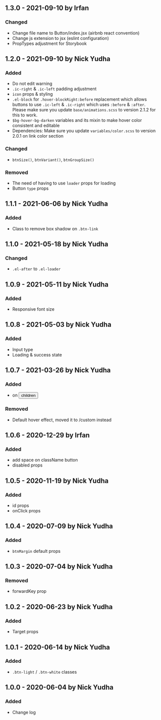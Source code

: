 ## 1.3.0 - 2021-09-10 by Irfan

### Changed

- Change file name to Button/index.jsx (airbnb react convention)
- Change js extension to jsx (eslint configuration)
- PropTypes adjustment for Storybook

## 1.2.0 - 2021-09-10 by Nick Yudha

### Added

- Do not edit warning
- `.ic-right` & `.ic-left` padding adjustment
- `icon` props & styling
- `.el-block` for `.hover-blockRight:before` replacement which allows buttons to use `.ic-left` & `.ic-right` which uses `:before` & `:after`. Please make sure you update `base/animations.scss` to version 2.1.2 for this to work.
- `$bg-hover-bg-darken` variables and its mixin to make hover color consistent and editable
- Dependencies: Make sure you update `variables/color.scss` to version 2.0.1 on link color section

### Changed

- `btnSize()`, `btnVariant()`, `btnGroupSize()`

### Removed

- The need of having to use `loader` props for loading
- Button `type` props

## 1.1.1 - 2021-06-06 by Nick Yudha

### Added

- Class to remove box shadow on `.btn-link`

## 1.1.0 - 2021-05-18 by Nick Yudha

### Changed

- `.el-after` to `.el-loader`

## 1.0.9 - 2021-05-11 by Nick Yudha

### Added

- Responsive font size

## 1.0.8 - 2021-05-03 by Nick Yudha

### Added

- Input type
- Loading & success state

## 1.0.7 - 2021-03-26 by Nick Yudha

### Added

- <span> on <button> children

### Removed

- Default hover effect, moved it to /custom instead

## 1.0.6 - 2020-12-29 by Irfan

### Added

- add space on className button
- disabled props

## 1.0.5 - 2020-11-19 by Nick Yudha

### Added

- id props
- onClick props

## 1.0.4 - 2020-07-09 by Nick Yudha

### Added

- `btnMargin` default props

## 1.0.3 - 2020-07-04 by Nick Yudha

### Removed

- forwardKey prop

## 1.0.2 - 2020-06-23 by Nick Yudha

### Added

- Target props

## 1.0.1 - 2020-06-14 by Nick Yudha

### Added

- `.btn-light` / `.btn-white` classes

## 1.0.0 - 2020-06-04 by Nick Yudha

### Added

- Change log
